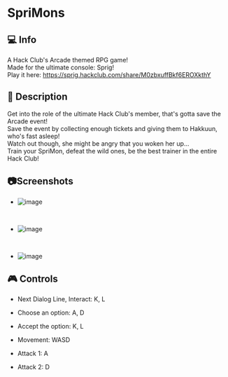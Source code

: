 # SpriMons
## :computer: Info
A Hack Club's Arcade themed RPG game!<br>
Made for the ultimate console: Sprig!<br>
Play it here: https://sprig.hackclub.com/share/M0zbxuffBkf6EROXkthY

## :hammer: Description
Get into the role of the ultimate Hack Club's member, that's gotta save the Arcade event!<br>
Save the event by collecting enough tickets and giving them to Hakkuun, who's fast asleep!<br>
Watch out though, she might be angry that you woken her up...<br>
Train your SpriMon, defeat the wild ones, be the best trainer in the entire Hack Club!

## :camera:Screenshots
- ![image](https://github.com/user-attachments/assets/cf785973-2fc1-4dc3-a057-5d13dac6311d)
<br>

- ![image](https://github.com/user-attachments/assets/9e858da5-e5ff-4825-b6af-50f55524120c)

<br>

- ![image](https://github.com/user-attachments/assets/6c80b16b-b172-4a7b-8a6f-d1157682bcd9)



## :video_game: Controls
- Next Dialog Line, Interact: K, L
- Choose an option: A, D
- Accept the option: K, L
    
- Movement: WASD
    
- Attack 1: A
- Attack 2: D
